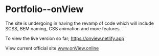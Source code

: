 # Portfolio--onView

The site is undergoing in having the revamp of code which will include SCSS, BEM naming, CSS animation and more features.

To view the live version so far; https://onview.netlify.app 

View current official site www.onView.online 
